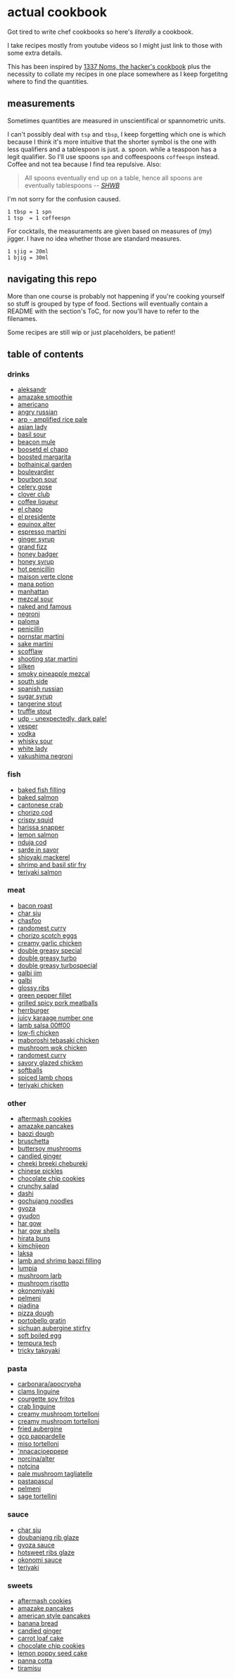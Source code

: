 # actual cookbook

Got tired to write chef cookbooks so here's *literally* a cookbook.

I take recipes mostly from youtube videos so I might just link to those with some extra details.

This has been inspired by [1337 Noms, the hacker's cookbook](https://github.com/theDevilsVoice/1337-Noms-The-Hacker-Cookbook) plus the necessity to collate my recipes in one place somewhere as I keep forgetitng where to find the quantities.

## measurements

Sometimes quantities are measured in unscientifical or spannometric units.

I can't possibly deal with `tsp` and `tbsp`, I keep forgetting which one is which because I think it's more intuitive that the shorter symbol is the one with less qualifiers and a tablespoon is just. a. spoon. while a teaspoon has a legit qualifier. So I'll use spoons `spn` and coffeespoons `coffeespn` instead. Coffee and not tea because I find tea repulsive. Also:

> All spoons eventually end up on a table, hence all spoons are eventually tablespoons -- *[SHWB](https://github.com/SHWB)*

I'm not sorry for the confusion caused.

```
1 tbsp = 1 spn
1 tsp  = 1 coffeespn
```

For cocktails, the measuraments are given based on measures of (my) jigger. I have no idea whether those are standard measures.
```
1 sjig = 20ml
1 bjig = 30ml
```

## navigating this repo

More than one course is probably not happening if you're cooking yourself so stuff is grouped by type of food. Sections will eventually contain a README with the section's ToC, for now you'll have to refer to the filenames.

Some recipes are still wip or just placeholders, be patient!

## table of contents

### drinks

- [aleksandr](https://github.com/caligin/actual-cookbook/tree/master/drinks/aleksandr.md)
- [amazake smoothie](https://github.com/caligin/actual-cookbook/tree/master/drinks/amazake-smoothie.md)
- [americano](https://github.com/caligin/actual-cookbook/tree/master/drinks/americano.md)
- [angry russian](https://github.com/caligin/actual-cookbook/tree/master/drinks/angry-russian.md)
- [arp - amplified rice pale](https://github.com/caligin/actual-cookbook/tree/master/drinks/arp.md)
- [asian lady](https://github.com/caligin/actual-cookbook/tree/master/drinks/asian-lady.md)
- [basil sour](https://github.com/caligin/actual-cookbook/tree/master/drinks/basil-sour.md)
- [beacon mule](https://github.com/caligin/actual-cookbook/tree/master/drinks/beacon-mule.md)
- [boosetd el chapo](https://github.com/caligin/actual-cookbook/tree/master/drinks/boosted-el-chapo.md)
- [boosted margarita](https://github.com/caligin/actual-cookbook/tree/master/drinks/boosted-margarita.md)
- [bothainical garden](https://github.com/caligin/actual-cookbook/tree/master/drinks/bothainical-garden.md)
- [boulevardier](https://github.com/caligin/actual-cookbook/tree/master/drinks/boulevardier.md)
- [bourbon sour](https://github.com/caligin/actual-cookbook/tree/master/drinks/bourbon-sour.md)
- [celery gose](https://github.com/caligin/actual-cookbook/tree/master/drinks/celery-gose.md)
- [clover club](https://github.com/caligin/actual-cookbook/tree/master/drinks/clover-club.md)
- [coffee liqueur](https://github.com/caligin/actual-cookbook/tree/master/drinks/coffee-liqueur.md)
- [el chapo](https://github.com/caligin/actual-cookbook/tree/master/drinks/el-chapo.md)
- [el presidente](https://github.com/caligin/actual-cookbook/tree/master/drinks/el-presidente.md)
- [equinox alter](https://github.com/caligin/actual-cookbook/tree/master/drinks/equinox-alter.md)
- [espresso martini](https://github.com/caligin/actual-cookbook/tree/master/drinks/espresso-martini.md)
- [ginger syrup](https://github.com/caligin/actual-cookbook/tree/master/drinks/ginger-syrup.md)
- [grand fizz](https://github.com/caligin/actual-cookbook/tree/master/drinks/grand-fizz.md)
- [honey badger](https://github.com/caligin/actual-cookbook/tree/master/drinks/honey-badger.md)
- [honey syrup](https://github.com/caligin/actual-cookbook/tree/master/drinks/honey-syrup.md)
- [hot penicillin](https://github.com/caligin/actual-cookbook/tree/master/drinks/hot-penicillin.md)
- [maison verte clone](https://github.com/caligin/actual-cookbook/tree/master/drinks/maison-verte-clone.md)
- [mana potion](https://github.com/caligin/actual-cookbook/tree/master/drinks/mana-potion.md)
- [manhattan](https://github.com/caligin/actual-cookbook/tree/master/drinks/manhattan.md)
- [mezcal sour](https://github.com/caligin/actual-cookbook/tree/master/drinks/mezcal-sour.md)
- [naked and famous](https://github.com/caligin/actual-cookbook/tree/master/drinks/naked-and-famous.md)
- [negroni](https://github.com/caligin/actual-cookbook/tree/master/drinks/negroni.md)
- [paloma](https://github.com/caligin/actual-cookbook/tree/master/drinks/paloma.md)
- [penicillin](https://github.com/caligin/actual-cookbook/tree/master/drinks/penicillin.md)
- [pornstar martini](https://github.com/caligin/actual-cookbook/tree/master/drinks/pornstar-martini.md)
- [sake martini](https://github.com/caligin/actual-cookbook/tree/master/drinks/sake-martini.md)
- [scofflaw](https://github.com/caligin/actual-cookbook/tree/master/drinks/scofflaw.md)
- [shooting star martini](https://github.com/caligin/actual-cookbook/tree/master/drinks/shooting-star-martini.md)
- [silken](https://github.com/caligin/actual-cookbook/tree/master/drinks/silken.md)
- [smoky pineapple mezcal](https://github.com/caligin/actual-cookbook/tree/master/drinks/smoky-pineapple-mezcal.md)
- [south side](https://github.com/caligin/actual-cookbook/tree/master/drinks/south-side.md)
- [spanish russian](https://github.com/caligin/actual-cookbook/tree/master/drinks/spanish-russian.md)
- [sugar syrup](https://github.com/caligin/actual-cookbook/tree/master/drinks/sugar-syrup.md)
- [tangerine stout](https://github.com/caligin/actual-cookbook/tree/master/drinks/tangerine-stout.md)
- [truffle stout](https://github.com/caligin/actual-cookbook/tree/master/drinks/truffle-stout.md)
- [udp - unexpectedly, dark pale!](https://github.com/caligin/actual-cookbook/tree/master/drinks/udp.md)
- [vesper](https://github.com/caligin/actual-cookbook/tree/master/drinks/vesper.md)
- [vodka](https://github.com/caligin/actual-cookbook/tree/master/drinks/vodka.md)
- [whisky sour](https://github.com/caligin/actual-cookbook/tree/master/drinks/whisky-sour.md)
- [white lady](https://github.com/caligin/actual-cookbook/tree/master/drinks/white-lady.md)
- [yakushima negroni](https://github.com/caligin/actual-cookbook/tree/master/drinks/yakushima-negroni.md)

### fish

- [baked fish filling](https://github.com/caligin/actual-cookbook/tree/master/fish/baked-fish-filling.md)
- [baked salmon](https://github.com/caligin/actual-cookbook/tree/master/fish/baked-salmon.md)
- [cantonese crab](https://github.com/caligin/actual-cookbook/tree/master/fish/cantonese-crab.md)
- [chorizo cod](https://github.com/caligin/actual-cookbook/tree/master/fish/chorizo-cod.md)
- [crispy squid](https://github.com/caligin/actual-cookbook/tree/master/fish/crispy-squid.md)
- [harissa snapper](https://github.com/caligin/actual-cookbook/tree/master/fish/harissa-snapper.md)
- [lemon salmon](https://github.com/caligin/actual-cookbook/tree/master/fish/lemon-salmon.md)
- [nduja cod](https://github.com/caligin/actual-cookbook/tree/master/fish/nduja-cod.md)
- [sarde in savor](https://github.com/caligin/actual-cookbook/tree/master/fish/sarde-in-savor.md)
- [shioyaki mackerel](https://github.com/caligin/actual-cookbook/tree/master/fish/shioyaki-mackerel.md)
- [shrimp and basil stir fry](https://github.com/caligin/actual-cookbook/tree/master/fish/shrimp-and-basil-stirfry.md)
- [teriyaki salmon](https://github.com/caligin/actual-cookbook/tree/master/fish/teriyaki-salmon.md)

### meat

- [bacon roast](https://github.com/caligin/actual-cookbook/tree/master/meat/bacon-roast.md)
- [char siu](https://github.com/caligin/actual-cookbook/tree/master/meat/char-siu.md)
- [chasfoo](https://github.com/caligin/actual-cookbook/tree/master/meat/chasfoo.md)
- [randomest curry](https://github.com/caligin/actual-cookbook/tree/master/meat/cheatcode-curry.md)
- [chorizo scotch eggs](https://github.com/caligin/actual-cookbook/tree/master/meat/chorizo-scotch-eggs.md)
- [creamy garlic chicken](https://github.com/caligin/actual-cookbook/tree/master/meat/creamy-garlic-chicken.md)
- [double greasy special](https://github.com/caligin/actual-cookbook/tree/master/meat/double-greasy-special.md)
- [double greasy turbo](https://github.com/caligin/actual-cookbook/tree/master/meat/double-greasy-turbo.md)
- [double greasy turbospecial](https://github.com/caligin/actual-cookbook/tree/master/meat/double-greasy-turbospecial.md)
- [galbi jim](https://github.com/caligin/actual-cookbook/tree/master/meat/galbi-jim.md)
- [galbi](https://github.com/caligin/actual-cookbook/tree/master/meat/galbi.md)
- [glossy ribs](https://github.com/caligin/actual-cookbook/tree/master/meat/glossy-ribs.md)
- [green pepper fillet](https://github.com/caligin/actual-cookbook/tree/master/meat/green-pepper-fillet.md)
- [grilled spicy pork meatballs](https://github.com/caligin/actual-cookbook/tree/master/meat/grilled-spicy-pork-meatballs.md)
- [herrburger](https://github.com/caligin/actual-cookbook/tree/master/meat/herrburger.md)
- [juicy karaage number one](https://github.com/caligin/actual-cookbook/tree/master/meat/juicy-karaage-number-one.md)
- [lamb salsa 00ff00](https://github.com/caligin/actual-cookbook/tree/master/meat/lamb-salsa-00ff00.md)
- [low-fi chicken](https://github.com/caligin/actual-cookbook/tree/master/meat/low-fi-chicken.md)
- [maboroshi tebasaki chicken](https://github.com/caligin/actual-cookbook/tree/master/meat/maboroshi-tebasaki-chicken.md)
- [mushroom wok chicken](https://github.com/caligin/actual-cookbook/tree/master/meat/mushroom-wok-chicken.md)
- [randomest curry](https://github.com/caligin/actual-cookbook/tree/master/meat/randomest-curry.md)
- [savory glazed chicken](https://github.com/caligin/actual-cookbook/tree/master/meat/savory-glazed-chicken.md)
- [softballs](https://github.com/caligin/actual-cookbook/tree/master/meat/softballs.md)
- [spiced lamb chops](https://github.com/caligin/actual-cookbook/tree/master/meat/spiced-lamb-chops.md)
- [teriyaki chicken](https://github.com/caligin/actual-cookbook/tree/master/meat/teriyaki-chicken.md)

### other

- [aftermash cookies](https://github.com/caligin/actual-cookbook/tree/master/other/aftermash-cookies.md)
- [amazake pancakes](https://github.com/caligin/actual-cookbook/tree/master/other/amazake-pancakes.md)
- [baozi dough](https://github.com/caligin/actual-cookbook/tree/master/other/baozi-dough.md)
- [bruschetta](https://github.com/caligin/actual-cookbook/tree/master/other/bruschetta.md)
- [buttersoy mushrooms](https://github.com/caligin/actual-cookbook/tree/master/other/buttersoy-mushrooms.md)
- [candied ginger](https://github.com/caligin/actual-cookbook/tree/master/other/candied-ginger.md)
- [cheeki breeki chebureki](https://github.com/caligin/actual-cookbook/tree/master/other/cheeki-breeki-chebureki.md)
- [chinese pickles](https://github.com/caligin/actual-cookbook/tree/master/other/chinese-pickles.md)
- [chocolate chip cookies](https://github.com/caligin/actual-cookbook/tree/master/other/chocolate-chip-cookies.md)
- [crunchy salad](https://github.com/caligin/actual-cookbook/tree/master/other/crunchy-salad.md)
- [dashi](https://github.com/caligin/actual-cookbook/tree/master/other/dashi.md)
- [gochujang noodles](https://github.com/caligin/actual-cookbook/tree/master/other/gochujang-noodles.md)
- [gyoza](https://github.com/caligin/actual-cookbook/tree/master/other/gyoza.md)
- [gyudon](https://github.com/caligin/actual-cookbook/tree/master/other/gyudon.md)
- [har gow](https://github.com/caligin/actual-cookbook/tree/master/other/har-gow.md)
- [har gow shells](https://github.com/caligin/actual-cookbook/tree/master/other/har-gow-shells.md)
- [hirata buns](https://github.com/caligin/actual-cookbook/tree/master/other/hirata-buns.md)
- [kimchijeon](https://github.com/caligin/actual-cookbook/tree/master/other/kimchijeon.md)
- [laksa](https://github.com/caligin/actual-cookbook/tree/master/other/laksa.md)
- [lamb and shrimp baozi filling](https://github.com/caligin/actual-cookbook/tree/master/other/lamb-and-shrimp-baozi-filling.md)
- [lumpia](https://github.com/caligin/actual-cookbook/tree/master/other/lumpia.md)
- [mushroom larb](https://github.com/caligin/actual-cookbook/tree/master/other/mushroom-larb.md)
- [mushroom risotto](https://github.com/caligin/actual-cookbook/tree/master/other/mushroom-risotto.md)
- [okonomiyaki](https://github.com/caligin/actual-cookbook/tree/master/other/okonomiyaki.md)
- [pelmeni](https://github.com/caligin/actual-cookbook/tree/master/other/pelmeni.md)
- [piadina](https://github.com/caligin/actual-cookbook/tree/master/other/piadina.md)
- [pizza dough](https://github.com/caligin/actual-cookbook/tree/master/other/pizza-dough.md)
- [portobello gratin](https://github.com/caligin/actual-cookbook/tree/master/other/portobello-gratin.md)
- [sichuan aubergine stirfry](https://github.com/caligin/actual-cookbook/tree/master/other/sichuan-aubergine-stirfry.md)
- [soft boiled egg](https://github.com/caligin/actual-cookbook/tree/master/other/soft-boiled-egg.md)
- [tempura tech](https://github.com/caligin/actual-cookbook/tree/master/other/tempura-tech.md)
- [tricky takoyaki](https://github.com/caligin/actual-cookbook/tree/master/other/tricky-takoyaki.md)

### pasta

- [carbonara/apocrypha](https://github.com/caligin/actual-cookbook/tree/master/pasta/carbonara-apocrypha.md)
- [clams linguine](https://github.com/caligin/actual-cookbook/tree/master/pasta/clams-linguine.md)
- [courgette soy fritos](https://github.com/caligin/actual-cookbook/tree/master/pasta/courgette-soy-fritos.md)
- [crab linguine](https://github.com/caligin/actual-cookbook/tree/master/pasta/crab-linguine.md)
- [creamy mushroom tortelloni <chili>](https://github.com/caligin/actual-cookbook/tree/master/pasta/creamy-mushroom-tortelloni-chili-variant.md)
- [creamy mushroom tortelloni](https://github.com/caligin/actual-cookbook/tree/master/pasta/creamy-mushroom-tortelloni.md)
- [fried aubergine](https://github.com/caligin/actual-cookbook/tree/master/pasta/fried-aubergine.md)
- [gcp pappardelle](https://github.com/caligin/actual-cookbook/tree/master/pasta/gcp-pappardelle.md)
- [miso tortelloni](https://github.com/caligin/actual-cookbook/tree/master/pasta/miso-tortelloni.md)
- ['nnacacioeppepe](https://github.com/caligin/actual-cookbook/tree/master/pasta/nnacacioeppepe.md)
- [norcina/alter](https://github.com/caligin/actual-cookbook/tree/master/pasta/norcina-alter.md)
- [notcina](https://github.com/caligin/actual-cookbook/tree/master/pasta/notcina.md)
- [pale mushroom tagliatelle](https://github.com/caligin/actual-cookbook/tree/master/pasta/pale-mushroom-tagliatelle.md)
- [pastapascul](https://github.com/caligin/actual-cookbook/tree/master/pasta/pascul.md)
- [pelmeni](https://github.com/caligin/actual-cookbook/tree/master/pasta/pelmeni.md)
- [sage tortellini](https://github.com/caligin/actual-cookbook/tree/master/pasta/sage-tortellini.md)

### sauce

- [char siu](https://github.com/caligin/actual-cookbook/tree/master/sauce/char-siu.md)
- [doubanjang rib glaze](https://github.com/caligin/actual-cookbook/tree/master/sauce/doubabjang-rib-glaze.md)
- [gyoza sauce](https://github.com/caligin/actual-cookbook/tree/master/sauce/gyoza-sauce.md)
- [hotsweet ribs glaze](https://github.com/caligin/actual-cookbook/tree/master/sauce/hotsweet-ribs-glaze.md)
- [okonomi sauce](https://github.com/caligin/actual-cookbook/tree/master/sauce/okonomi-sauce.md)
- [teriyaki](https://github.com/caligin/actual-cookbook/tree/master/sauce/teriyaki.md)

### sweets

- [aftermash cookies](https://github.com/caligin/actual-cookbook/tree/master/sweets/aftermash-cookies.md)
- [amazake pancakes](https://github.com/caligin/actual-cookbook/tree/master/sweets/amazake-pancakes.md)
- [american style pancakes](https://github.com/caligin/actual-cookbook/tree/master/sweets/american-pancakes.md)
- [banana bread](https://github.com/caligin/actual-cookbook/tree/master/sweets/banana-bread.md)
- [candied ginger](https://github.com/caligin/actual-cookbook/tree/master/sweets/candied-ginger.md)
- [carrot loaf cake](https://github.com/caligin/actual-cookbook/tree/master/sweets/carrot-loaf-cake.md)
- [chocolate chip cookies](https://github.com/caligin/actual-cookbook/tree/master/sweets/chocolate-chip-cookies.md)
- [lemon poppy seed cake](https://github.com/caligin/actual-cookbook/tree/master/sweets/lemon-poppy-seed-cake.md)
- [panna cotta](https://github.com/caligin/actual-cookbook/tree/master/sweets/panna-cotta.md)
- [tiramisu](https://github.com/caligin/actual-cookbook/tree/master/sweets/tiramisu.md)

